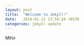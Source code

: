 ```yaml
---
layout: post
title:  "Welcome to Jekyll!"
date:   2018-01-12 13:54:20 +0530
categories: jekyll update
---
```


Mihir